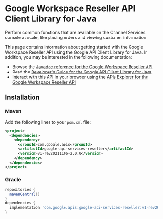 # Google Workspace Reseller API Client Library for Java

Perform common functions that are available on the Channel Services console at scale, like placing orders and viewing customer information

This page contains information about getting started with the Google Workspace Reseller API
using the Google API Client Library for Java. In addition, you may be interested
in the following documentation:

* Browse the [Javadoc reference for the Google Workspace Reseller API][javadoc]
* Read the [Developer's Guide for the Google API Client Library for Java][google-api-client].
* Interact with this API in your browser using the [APIs Explorer for the Google Workspace Reseller API][api-explorer]

## Installation

### Maven

Add the following lines to your `pom.xml` file:

```xml
<project>
  <dependencies>
    <dependency>
      <groupId>com.google.apis</groupId>
      <artifactId>google-api-services-reseller</artifactId>
      <version>v1-rev20211106-2.0.0</version>
    </dependency>
  </dependencies>
</project>
```

### Gradle

```gradle
repositories {
  mavenCentral()
}
dependencies {
  implementation 'com.google.apis:google-api-services-reseller:v1-rev20211106-2.0.0'
}
```

[javadoc]: https://googleapis.dev/java/google-api-services-reseller/latest/index.html
[google-api-client]: https://github.com/googleapis/google-api-java-client/
[api-explorer]: https://developers.google.com/apis-explorer/#p/reseller/v1/
